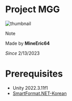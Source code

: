 # Project MGG
![thumbnail](https://i.imgur.com/GCALTOi.png)

 > [!NOTE]
 > Made by **MineEric64**
> 
*Since* 2/13/2023

# Prerequisites
- Unity 2022.3.11f1
- [SmartFormat.NET-Korean](https://github.com/what-studio/SmartFormat.NET-Korean)
